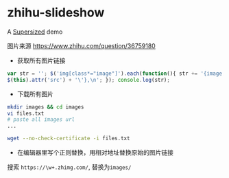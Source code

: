 # zhihu-slideshow

A [Supersized](https://github.com/buildinternet/supersized) demo



图片来源
https://www.zhihu.com/question/36759180

- 获取所有图片链接
```javascript
var str = ''; $('img[class*="image"]').each(function(){ str += '{image: \'' + $(this).attr('data-original') + '\', thumb: \'' +
$(this).attr('src') + '\'},\n'; }); console.log(str);
```

- 下载所有图片

```bash
mkdir images && cd images
vi files.txt
# paste all images url
...

wget --no-check-certificate -i files.txt
```

- 在编辑器里写个正则替换，用相对地址替换原始的图片链接

搜索 `https://\w+.zhimg.com/`, 替换为`images/`
